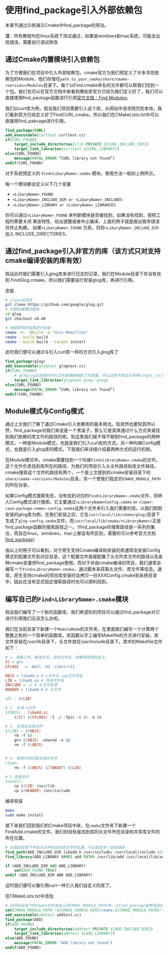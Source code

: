 # 使用find_package引入外部依赖包
本章节通过示例演示Cmake中find_package的用法。

**注**：所有教程均在linux系统下测试通过，如果是windows和mac系统，可能会出现错误，需要自行调试修改

## 通过Cmake内置模块引入依赖包
为了方便我们在项目中引入外部依赖包，cmake官方为我们预定义了许多寻找依赖包的Module，他们存储在`path_to_your_cmake/share/cmake-<version>/Modules`目录下。每个以Find<LibaryName>.cmake命名的文件都可以帮我们找到一个包。我们也可以在官方文档中查看到哪些库官方已经为我们定义好了，我们可以直接使用find_package函数进行引用[官方文档：Find Modules](https://cmake.org/cmake/help/latest/manual/cmake-modules.7.html)。

我们以curl库为例，假设我们项目需要引入这个库，从网站中请求网页到本地，我们看到官方已经定义好了FindCURL.cmake。所以我们在CMakeLists.txt中可以直接用find_pakcage进行引用。
```cmake
find_package(CURL)
add_executable(curltest curltest.cc)
if(CURL_FOUND)
    target_include_directories(clib PRIVATE ${CURL_INCLUDE_DIR})
    target_link_libraries(curltest ${CURL_LIBRARY})
else(CURL_FOUND)
    message(FATAL_ERROR ”CURL library not found”)
endif(CURL_FOUND)
```
对于系统预定义的 `Find<LibaryName>.cmake` 模块，使用方法一般如上例所示。

每一个模块都会定义以下几个变量
- `<LibaryName>_FOUND`
- `<LibaryName>_INCLUDE_DIR or <LibaryName>_INCLUDES`
- `<LibaryName>_LIBRARY or <LibaryName>_LIBRARIES`

你可以通过`<LibaryName>_FOUND` 来判断模块是否被找到，如果没有找到，按照工程的需要关闭
某些特性、给出提醒或者中止编译，上面的例子就是报出致命错误并终止构建。
如果`<LibaryName>_FOUND` 为真，则将`<LibaryName>_INCLUDE_DIR` 加入 INCLUDE_DIRECTORIES，


## 通过find_package引入非官方的库（该方式只对支持cmake编译安装的库有效）
假设此时我们需要引入glog库来进行日志的记录，我们在Module目录下并没有找到 FindGlog.cmake。所以我们需要自行安装glog库，再进行引用。

安装
```bash
# clone该项目
git clone https://github.com/google/glog.git 
# 切换到需要的版本 
cd glog
git checkout v0.40  

# 根据官网的指南进行安装
cmake -H. -Bbuild -G "Unix Makefiles"
cmake --build build
cmake --build build --target install
```
此时我们便可以通过与引入curl库一样的方式引入glog库了
```cmake
find_package(glog)
add_executable(glogtest glogtest.cc)
if(CURL_FOUND)
    # 由于glog在连接时将头文件直接链接到了库里面，所以这里不用显示调用target_include_directories
    target_link_libraries(glogtest glog::glog)
else(CURL_FOUND)
    message(FATAL_ERROR ”CURL library not found”)
endif(CURL_FOUND)
```

## Module模式与Config模式
通过上文我们了解了通过Cmake引入依赖库的基本用法。知其然也要知其所以然，find_package对我们来说是一个黑盒子，那么它是具体通过什么方式来查找到我们依赖的库文件的路径的呢。到这里我们就不得不聊到find_package的两种模式，一种是Module模式，也就是我们引入curl库的方式。另一种叫做Config模式，也就是引入glog库的模式。下面我们来详细介绍着两种方式的运行机制。

在Module模式中，cmake需要找到一个叫做`Find<LibraryName>.cmake`的文件。这个文件负责找到库所在的路径，为我们的项目引入头文件路径和库文件路径。cmake搜索这个文件的路径有两个，一个是上文提到的cmake安装目录下的`share/cmake-<version>/Modules`目录，另一个使我们指定的`CMAKE_MODULE_PATH`的所在目录。

如果Config模式搜索失败，没有找到对应的`Find<LibraryName>.cmake`文件，则转入Config模式进行搜索。它主要通过`<LibraryName>Config.cmake` or `<lower-case-package-name>-config.cmake`这两个文件来引入我们需要的库。以我们刚刚安装的glog库为例，在我们安装之后，它在`/usr/local/lib/cmake/glog/`目录下生成了`glog-config.cmake`文件，而`/usr/local/lib/cmake/<LibraryName>/`正是find_package函数的搜索路径之一。（find_package的搜索路径是一系列的集合，而且在linux，windows，mac上都会有所区别，需要的可以参考官方文档[find_package](https://cmake.org/cmake/help/latest/command/find_package.html)）

由以上的例子可以看到，对于原生支持Cmake编译和安装的库通常会安装Config模式的配置文件到对应目录，这个配置文件直接配置了头文件库文件的路径以及各种cmake变量供find_package使用。而对于非由cmake编译的项目，我们通常会编写一个`Find<LibraryName>.cmake`，通过脚本来获取头文件、库文件等信息。通常，原生支持cmake的项目库安装时会拷贝一份XXXConfig.cmake到系统目录中，因此在没有显式指定搜索路径时也可以顺利找到。

## 编写自己的`Find<LibraryName>.cmake`模块
假设我们编写了一个新的函数库，我们希望别的项目可以通过find_package对它进行引用我们应该怎么办呢。

我们在当前目录下新建一个`ModuleMode`的文件夹，在里面我们编写一个计算两个整数之和的一个简单的函数库。库函数以手工编写Makefile的方式进行安装，库文件安装在/usr/lib目录下，头文件放在/usr/include目录下。其中的Makefile文件如下：
```Makefile
# 1、准备工作，编译方式、目标文件名、依赖库路径的定义。
CC = g++
CFLAGS  := -Wall -O3 -std=c++11 

OBJS = libadd.o #.o文件与.cpp文件同名
LIB = libadd.so # 目标文件名
INCLUDE = ./ # 头文件目录
HEADER = libadd.h # 头文件

all : $(LIB)

# 2. 生成.o文件 
$(OBJS) : libadd.cc
	$(CC) $(CFLAGS) -I ./ -fpic -c $< -o $@

# 3. 生成动态库文件
$(LIB) : $(OBJS)
	rm -f $@
	g++ $(OBJS) -shared -o $@ 
	rm -f $(OBJS)


# 4. 删除中间过程生成的文件 
clean:
	rm -f $(OBJS) $(TARGET) $(LIB)

# 5.安装文件
install:
	cp $(LIB) /usr/lib
	cp $(HEADER) /usr/include
```
编译安装
```bash
make
sudo make install
```
接下来我们回到我们的Cmake项目中来，在`cmake`文件夹下新建一个FindAdd.cmake的文件。我们的目标是找到库的头文件所在目录和共享库文件的所在位置。
```cmake
# 在指定目录下寻找头文件和动态库文件的位置，可以指定多个目标路径
find_path(ADD_INCLUDE_DIR libadd.h /usr/include/ /usr/local/include ${CMAKE_SOURCE_DIR}/ModuleMode)
find_library(ADD_LIBRARY NAMES add PATHS /usr/lib/add /usr/local/lib/add ${CMAKE_SOURCE_DIR}/ModuleMode)

if (ADD_INCLUDE_DIR AND ADD_LIBRARY)
    set(ADD_FOUND TRUE)
endif (ADD_INCLUDE_DIR AND ADD_LIBRARY)
```
这时我们便可以像引用curl一样引入我们自定义的库了。

在CMakeLists.txt中添加
```cmake
# 将项目目录下的cmake文件夹加入到CMAKE_MODULE_PATH中，让find_pakcage能够找到我们自定义的函数库
set(CMAKE_MODULE_PATH "${CMAKE_SOURCE_DIR}/cmake;${CMAKE_MODULE_PATH}")
add_executable(addtest addtest.cc)
find_package(ADD)
if(ADD_FOUND)
    target_include_directories(addtest PRIVATE ${ADD_INCLUDE_DIR})
    target_link_libraries(addtest ${ADD_LIBRARY})
else(ADD_FOUND)
    message(FATAL_ERROR "ADD library not found")
endif(ADD_FOUND)
```


